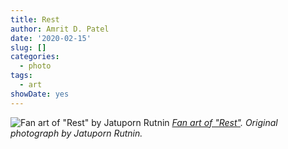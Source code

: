 ```yaml
---
title: Rest
author: Amrit D. Patel
date: '2020-02-15'
slug: []
categories:
  - photo
tags:
  - art
showDate: yes
---
```


![Fan art of "Rest" by Jatuporn Rutnin](/posts/2020-02-15-rest/rest.png)
_[Fan art of "Rest"](https://docs.google.com/drawings/d/1D7dWhRUGdrFUqjQtmcgvebf-iksn4d6348XMd-G-seA/edit?usp=sharing). Original photograph by Jatuporn Rutnin._